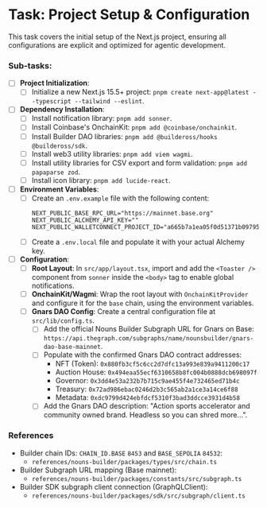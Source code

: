 # Task: Project Setup & Configuration

This task covers the initial setup of the Next.js project, ensuring all configurations are explicit and optimized for agentic development.

### Sub-tasks:

- [ ] **Project Initialization**:
  - [ ] Initialize a new Next.js 15.5+ project: `pnpm create next-app@latest --typescript --tailwind --eslint`.
- [ ] **Dependency Installation**:
  - [ ] Install notification library: `pnpm add sonner`.
  - [ ] Install Coinbase's OnchainKit: `pnpm add @coinbase/onchainkit`.
  - [ ] Install Builder DAO libraries: `pnpm add @buildeross/hooks @buildeross/sdk`.
  - [ ] Install web3 utility libraries: `pnpm add viem wagmi`.
  - [ ] Install utility libraries for CSV export and form validation: `pnpm add papaparse zod`.
  - [ ] Install icon library: `pnpm add lucide-react`.
- [ ] **Environment Variables**:
  - [ ] Create an `.env.example` file with the following content:
    ```
    NEXT_PUBLIC_BASE_RPC_URL="https://mainnet.base.org"
    NEXT_PUBLIC_ALCHEMY_API_KEY=""
    NEXT_PUBLIC_WALLETCONNECT_PROJECT_ID="a665b7a1ea05f0d51371b097958fb3a9"
    ```
  - [ ] Create a `.env.local` file and populate it with your actual Alchemy key.
- [ ] **Configuration**:
  - [ ] **Root Layout**: In `src/app/layout.tsx`, import and add the `<Toaster />` component from `sonner` inside the `<body>` tag to enable global notifications.
  - [ ] **OnchainKit/Wagmi**: Wrap the root layout with `OnchainKitProvider` and configure it for the `base` chain, using the environment variables.
  - [ ] **Gnars DAO Config**: Create a central configuration file at `src/lib/config.ts`.
    - [ ] Add the official Nouns Builder Subgraph URL for Gnars on Base: `https://api.thegraph.com/subgraphs/name/nounsbuilder/gnars-dao-base-mainnet`.
    - [ ] Populate with the confirmed Gnars DAO contract addresses:
      - NFT (Token): `0x880fb3cf5c6cc2d7dfc13a993e839a9411200c17`
      - Auction House: `0x494eaa55ecf6310658b8fc004b0888dcb698097f`
      - Governor: `0x3dd4e53a232b7b715c9ae455f4e732465ed71b4c`
      - Treasury: `0x72ad986ebac0246d2b3c565ab2a1ce3a14ce6f88`
      - Metadata: `0xdc9799d424ebfdcf5310f3bad3ddcce3931d4b58`
    - [ ] Add the Gnars DAO description: "Action sports accelerator and community owned brand. Headless so you can shred more…".

### References

- Builder chain IDs: `CHAIN_ID.BASE` `8453` and `BASE_SEPOLIA` `84532`:
  - `references/nouns-builder/packages/types/src/chain.ts`
- Builder Subgraph URL mapping (Base mainnet):
  - `references/nouns-builder/packages/constants/src/subgraph.ts`
- Builder SDK subgraph client connection (GraphQLClient):
  - `references/nouns-builder/packages/sdk/src/subgraph/client.ts`

